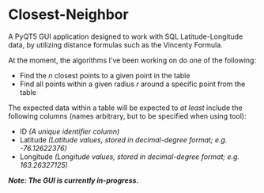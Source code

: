 # Closest-Neighbor

A PyQT5 GUI application designed to work with SQL Latitude-Longitude data, by utilizing distance formulas such as the Vincenty Formula. 

At the moment, the algorithms I've been working on do one of the following: 
- Find the *n* closest points to a given point in the table
- Find all points within a given radius *r* around a specific point from the table

The expected data within a table will be expected to *at least* include the following columns (names arbitrary, but to be specified when using tool):
- ID *(A unique identifier column)*
- Latitude *(Latitude values, stored in decimal-degree format; e.g. -76.12622376)*
- Longitude *(Longitude values, stored in decimal-degree format; e.g. 163.26327125)*

***Note: The GUI is currently in-progress.***

